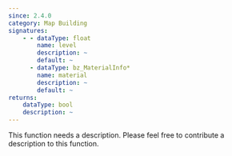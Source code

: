 ```yaml
---
since: 2.4.0
category: Map Building
signatures:
    - - dataType: float
        name: level
        description: ~
        default: ~
      - dataType: bz_MaterialInfo*
        name: material
        description: ~
        default: ~
returns:
    dataType: bool
    description: ~
---
```


This function needs a description. Please feel free to contribute a description to this function.
